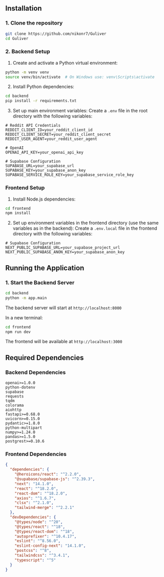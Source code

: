 ## Installation

### 1. Clone the repository
```bash
git clone https://github.com/nikonr7/Guliver
cd Guliver
```

### 2. Backend Setup

1. Create and activate a Python virtual environment:
```bash
python -m venv venv
source venv/bin/activate  # On Windows use: venv\Scripts\activate
```

2. Install Python dependencies:
```bash
cd backend
pip install -r requirements.txt
```

3. Set up  main environment variables:
   Create a `.env` file in the root directory with the following variables:
```env
# Reddit API Credentials
REDDIT_CLIENT_ID=your_reddit_client_id
REDDIT_CLIENT_SECRET=your_reddit_client_secret
REDDIT_USER_AGENT=your_reddit_user_agent

# OpenAI
OPENAI_API_KEY=your_openai_api_key

# Supabase Configuration
SUPABASE_URL=your_supabase_url
SUPABASE_KEY=your_supabase_anon_key
SUPABASE_SERVICE_ROLE_KEY=your_supabase_service_role_key
```


### Frontend Setup

1. Install Node.js dependencies:
```bash
cd frontend
npm install
```

2. Set up environment variables in the frontend directory (use the same variables as in the backend):
   Create a `.env.local` file in the frontend directory with the following variables:
```env
# Supabase Configuration
NEXT_PUBLIC_SUPABASE_URL=your_supabase_project_url
NEXT_PUBLIC_SUPABASE_ANON_KEY=your_supabase_anon_key
```

## Running the Application

### 1. Start the Backend Server

```bash
cd backend
python -m app.main
```
The backend server will start at `http://localhost:8000`


In a new terminal:
```bash
cd frontend
npm run dev
```
The frontend will be available at `http://localhost:3000`

## Required Dependencies

### Backend Dependencies
```
openai>=1.0.0
python-dotenv
supabase
requests
tqdm
colorama
aiohttp
fastapi>=0.68.0
uvicorn>=0.15.0
pydantic>=1.8.0
python-multipart
numpy>=1.24.0
pandas>=1.5.0
postgrest>=0.10.6
```

### Frontend Dependencies
```json
{
  "dependencies": {
    "@heroicons/react": "^2.2.0",
    "@supabase/supabase-js": "^2.39.3",
    "next": "14.1.0",
    "react": "^18.2.0",
    "react-dom": "^18.2.0",
    "axios": "^1.6.7",
    "clsx": "^2.1.0",
    "tailwind-merge": "^2.2.1"
  },
  "devDependencies": {
    "@types/node": "^20",
    "@types/react": "^18",
    "@types/react-dom": "^18",
    "autoprefixer": "^10.4.17",
    "eslint": "^8.56.0",
    "eslint-config-next": "14.1.0",
    "postcss": "^8",
    "tailwindcss": "^3.4.1",
    "typescript": "^5"
  }
}
```